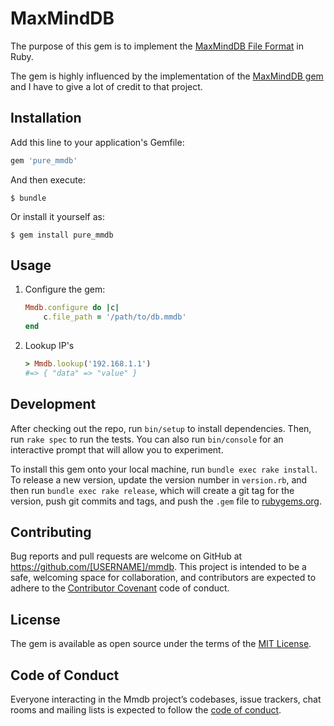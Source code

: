 # MaxMindDB

The purpose of this gem is to implement the [MaxMindDB File Format](http://maxmind.github.io/MaxMind-DB/) in Ruby. 

The gem is highly influenced by the implementation of the [MaxMindDB gem](https://github.com/yhirose/maxminddb) and I have to give a lot of credit to that project.

## Installation

Add this line to your application's Gemfile:

```ruby
gem 'pure_mmdb'
```

And then execute:

    $ bundle

Or install it yourself as:

    $ gem install pure_mmdb

## Usage

1. Configure the gem:

	```ruby
	Mmdb.configure do |c|
		c.file_path = '/path/to/db.mmdb'
	end
	```
1. Lookup IP's

	```ruby
	> Mmdb.lookup('192.168.1.1')
	#=> { "data" => "value" }
	```


## Development

After checking out the repo, run `bin/setup` to install dependencies. Then, run `rake spec` to run the tests. You can also run `bin/console` for an interactive prompt that will allow you to experiment.

To install this gem onto your local machine, run `bundle exec rake install`. To release a new version, update the version number in `version.rb`, and then run `bundle exec rake release`, which will create a git tag for the version, push git commits and tags, and push the `.gem` file to [rubygems.org](https://rubygems.org).

## Contributing

Bug reports and pull requests are welcome on GitHub at https://github.com/[USERNAME]/mmdb. This project is intended to be a safe, welcoming space for collaboration, and contributors are expected to adhere to the [Contributor Covenant](http://contributor-covenant.org) code of conduct.

## License

The gem is available as open source under the terms of the [MIT License](https://opensource.org/licenses/MIT).

## Code of Conduct

Everyone interacting in the Mmdb project’s codebases, issue trackers, chat rooms and mailing lists is expected to follow the [code of conduct](https://github.com/trevorrjohn/mmdb/blob/master/CODE_OF_CONDUCT.md).
